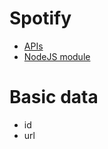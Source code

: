 # Spotify

* [APIs](https://developer.spotify.com/web-api/)
* [NodeJS module](https://github.com/thelinmichael/spotify-web-api-node)

# Basic data

* id
* url 
